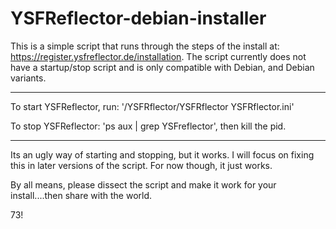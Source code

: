 # YSFReflector-debian-installer
This is a simple script that runs through the steps of the install at: https://register.ysfreflector.de/installation. The script currently does not have a startup/stop script and is only compatible with Debian, and Debian variants. 
******

To start YSFReflector, run: '/YSFRflector/YSFRflector YSFRflector.ini' 

To stop YSFReflector: 'ps aux | grep YSFreflector', then kill the pid.

******
Its an ugly way of starting and stopping, but it works. I will focus on fixing this in later versions of the script. For now though, it just works. 

By all means, please dissect the script and make it work for your install....then share with the world. 

73!
